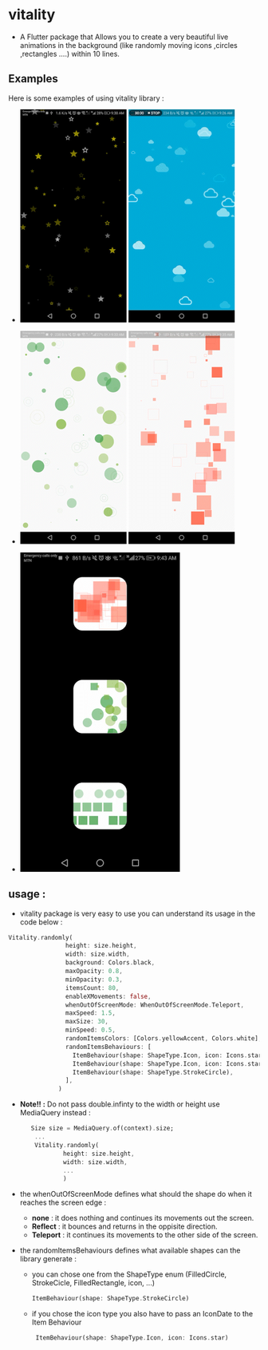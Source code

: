 # vitality

* A Flutter package that Allows you to create a very beautiful live animations in the background (like randomly moving icons ,circles ,rectangles ....) within 10 lines.

## Examples 

Here is some examples of using vitality library :

* ![example 1](https://github.com/AbdulrhmanSayedAli/vitalityGifs/blob/main/example_1.gif) ![example 2](https://github.com/AbdulrhmanSayedAli/vitalityGifs/blob/main/example_2.gif)

* ![example 3](https://github.com/AbdulrhmanSayedAli/vitalityGifs/blob/main/example_3.gif) ![example 4](https://github.com/AbdulrhmanSayedAli/vitalityGifs/blob/main/example_4.gif)

* ![example 5](https://github.com/AbdulrhmanSayedAli/vitalityGifs/blob/main/example_5.gif)


## usage :

* vitality package is very easy to use you can understand its usage in the code below :

```dart
Vitality.randomly(
                height: size.height,
                width: size.width,
                background: Colors.black,
                maxOpacity: 0.8,
                minOpacity: 0.3,
                itemsCount: 80,
                enableXMovements: false,
                whenOutOfScreenMode: WhenOutOfScreenMode.Teleport,
                maxSpeed: 1.5,
                maxSize: 30,
                minSpeed: 0.5,
                randomItemsColors: [Colors.yellowAccent, Colors.white],
                randomItemsBehaviours: [
                  ItemBehaviour(shape: ShapeType.Icon, icon: Icons.star),
                  ItemBehaviour(shape: ShapeType.Icon, icon: Icons.star_border),
                  ItemBehaviour(shape: ShapeType.StrokeCircle),
                ],
              )
```

* <b>Note!! :</b> Do not pass double.infinty to the width or height use MediaQuery instead :
    ```dart
       Size size = MediaQuery.of(context).size;
        ...
        Vitality.randomly(
                height: size.height,
                width: size.width,
                ...
                )
    ```
 

* the whenOutOfScreenMode defines what should the shape do when it reaches the screen edge :
    - <b>none</b> : it does nothing and continues its movements out the screen.
    - <b>Reflect</b> : it bounces and returns in the oppisite direction.
    - <b>Teleport</b> : it continues its movements to the other side of the screen.

* the randomItemsBehaviours defines what available shapes can the library generate :
    - you can chose one from the ShapeType enum (FilledCircle, StrokeCicle, FilledRectangle, icon, ...)

         ```dart
        ItemBehaviour(shape: ShapeType.StrokeCircle)
        ```
    - if you chose the icon type you also have to pass an IconDate to the Item Behaviour
        ```dart
         ItemBehaviour(shape: ShapeType.Icon, icon: Icons.star)
        ```

